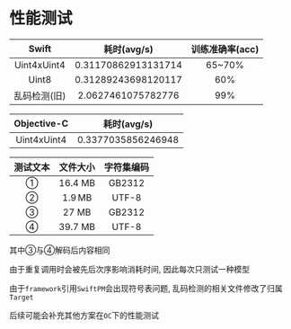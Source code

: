 # 性能测试

Swift | 耗时(avg/s) | 训练准确率(acc)
:--:|:--:|:--:
Uint4xUint4 | 0.31170862913131714 | 65~70%
Uint8 | 0.31289243698120117 | 60%
乱码检测(旧) | 2.0627461075782776 | 99%

Objective-C | 耗时(avg/s)
:--:|:--:
Uint4xUint4 | 0.3377035856246948

测试文本 | 文件大小 | 字符集编码
:--:|:--:|:--:
 ① | 16.4 MB | GB2312
 ② | 1.9 MB | UTF-8
 ③ | 27 MB | GB2312
 ④ | 39.7 MB | UTF-8

其中③与④解码后内容相同

由于重复调用时会被先后次序影响消耗时间, 因此每次只测试一种模型

由于`framework`引用`SwiftPM`会出现符号表问题, 乱码检测的相关文件修改了归属`Target`

后续可能会补充其他方案在`OC`下的性能测试